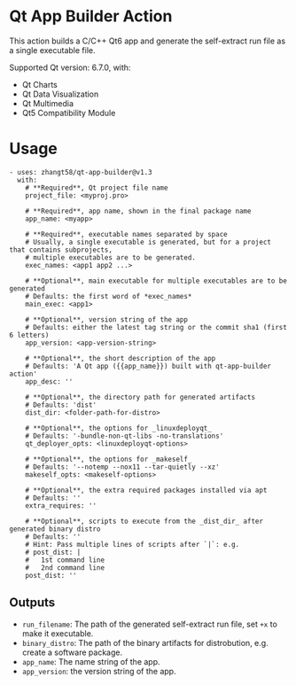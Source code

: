 # Qt App Builder Action

This action builds a C/C++ Qt6 app and generate the self-extract run file as a single executable file.

Supported Qt version: 6.7.0, with:

- Qt Charts
- Qt Data Visualization
- Qt Multimedia
- Qt5 Compatibility Module

# Usage

```shell
- uses: zhangt58/qt-app-builder@v1.3
  with:
    # **Required**, Qt project file name
    project_file: <myproj.pro>

    # **Required**, app name, shown in the final package name
    app_name: <myapp>

    # **Required**, executable names separated by space
    # Usually, a single executable is generated, but for a project that contains subprojects,
    # multiple executables are to be generated.
    exec_names: <app1 app2 ...>

    # **Optional**, main executable for multiple executables are to be generated
    # Defaults: the first word of *exec_names*
    main_exec: <app1>

    # **Optional**, version string of the app
    # Defaults: either the latest tag string or the commit sha1 (first 6 letters)
    app_version: <app-version-string>

    # **Optional**, the short description of the app
    # Defaults: 'A Qt app ({{app_name}}) built with qt-app-builder action'
    app_desc: ''

    # **Optional**, the directory path for generated artifacts
    # Defaults: 'dist'
    dist_dir: <folder-path-for-distro>

    # **Optional**, the options for _linuxdeployqt_
    # Defaults: '-bundle-non-qt-libs -no-translations'
    qt_deployer_opts: <linuxdeployqt-options>

    # **Optional**, the options for _makeself_
    # Defaults: '--notemp --nox11 --tar-quietly --xz'
    makeself_opts: <makeself-options>

    # **Optional**, the extra required packages installed via apt
    # Defaults: ''
    extra_requires: ''

    # **Optional**, scripts to execute from the _dist_dir_ after generated binary distro
    # Defaults: ''
    # Hint: Pass multiple lines of scripts after `|`: e.g.
    # post_dist: |
    #   1st command line
    #   2nd command line
    post_dist: ''
```

## Outputs

- `run_filename`: The path of the generated self-extract run file, set `+x` to make it executable.
- `binary_distro`: The path of the binary artifacts for distrobution, e.g. create a software package.
- `app_name`: The name string of the app.
- `app_version`: the version string of the app.